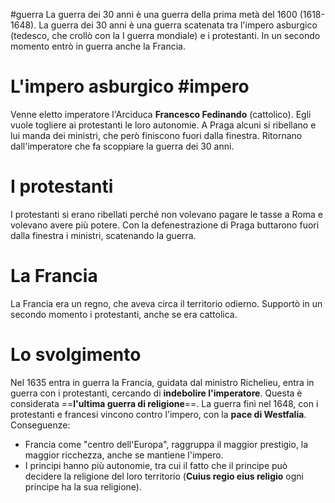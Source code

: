 #guerra
La guerra dei 30 anni è una guerra della prima metà del 1600 (1618-1648).
La guerra dei 30 anni è una guerra scatenata tra l'impero asburgico (tedesco, che crollò con la I guerra mondiale) e i protestanti. In un secondo momento entrò in guerra anche la Francia.
# L'impero asburgico #impero
Venne eletto imperatore l'Arciduca **Francesco Fedinando** (cattolico). Egli vuole togliere ai protestanti le loro autonomie.  A Praga alcuni si ribellano e lui manda dei ministri, che però finiscono fuori dalla finestra.
Ritornano dall'imperatore che fa scoppiare la guerra dei 30 anni.
# I protestanti
I protestanti si erano ribellati perché non volevano pagare le tasse a Roma e volevano avere più potere. Con la defenestrazione di Praga buttarono fuori dalla finestra i ministri, scatenando la guerra.
# La Francia
La Francia era un regno, che aveva circa il territorio odierno. Supportò in un secondo momento i protestanti, anche se era cattolica.
# Lo svolgimento
Nel 1635 entra in guerra la Francia, guidata dal ministro Richelieu, entra in guerra con i protestanti, cercando di **indebolire l'imperatore**. Questa è considerata ==**l'ultima guerra di religione**==.
La guerra finì nel 1648, con i protestanti e francesi vincono contro l'impero, con la **pace di Westfalia**.
Conseguenze: 
- Francia come "centro dell'Europa", raggruppa il maggior prestigio, la maggior ricchezza, anche se mantiene l'impero.
- I principi hanno più autonomie, tra cui il fatto che il principe può decidere la religione del loro territorio (**Cuius regio eius religio** ogni principe ha la sua religione).
